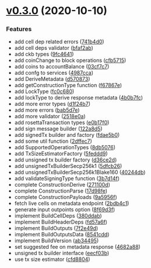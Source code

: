 # [v0.3.0](https://github.com/nervosnetwork/ckb-rosetta-sdk/compare/v0.2.0...v.3.0) (2020-10-10)


### Features

* add cell dep related errors ([741b4d0](https://github.com/nervosnetwork/ckb-rosetta-sdk/commit/741b4d0))
* add cell deps validator ([bfaf2ab](https://github.com/nervosnetwork/ckb-rosetta-sdk/commit/bfaf2ab))
* add ckb types ([9fc4641](https://github.com/nervosnetwork/ckb-rosetta-sdk/commit/9fc4641))
* add coinChange to block operations ([cfb5715](https://github.com/nervosnetwork/ckb-rosetta-sdk/commit/cfb5715))
* add coins to accountBalance ([03cf7c7](https://github.com/nervosnetwork/ckb-rosetta-sdk/commit/03cf7c7))
* add confg to services ([4987cca](https://github.com/nervosnetwork/ckb-rosetta-sdk/commit/4987cca))
* add DeriveMetadata ([d570873](https://github.com/nervosnetwork/ckb-rosetta-sdk/commit/d570873))
* add getConstructionType function ([f67867e](https://github.com/nervosnetwork/ckb-rosetta-sdk/commit/f67867e))
* add LockType ([fc0c680](https://github.com/nervosnetwork/ckb-rosetta-sdk/commit/fc0c680))
* add lockType to derive response metadata ([4b0b7fc](https://github.com/nervosnetwork/ckb-rosetta-sdk/commit/4b0b7fc))
* add more error types ([d1f24b7](https://github.com/nervosnetwork/ckb-rosetta-sdk/commit/d1f24b7))
* add more errors ([bab5d7e](https://github.com/nervosnetwork/ckb-rosetta-sdk/commit/bab5d7e))
* add more validator ([2518e0a](https://github.com/nervosnetwork/ckb-rosetta-sdk/commit/2518e0a))
* add rosettaTransaction types ([e0b17f0](https://github.com/nervosnetwork/ckb-rosetta-sdk/commit/e0b17f0))
* add sign message builder ([122a8d5](https://github.com/nervosnetwork/ckb-rosetta-sdk/commit/122a8d5))
* add signedTx builder and factory ([fdae5b0](https://github.com/nervosnetwork/ckb-rosetta-sdk/commit/fdae5b0))
* add some util function ([2dffec7](https://github.com/nervosnetwork/ckb-rosetta-sdk/commit/2dffec7))
* add SupportedOperationTypes ([8db5076](https://github.com/nervosnetwork/ckb-rosetta-sdk/commit/8db5076))
* add TxSizeEstimatorFactory ([5feddd9](https://github.com/nervosnetwork/ckb-rosetta-sdk/commit/5feddd9))
* add unsigned tx builder factory ([d36ce2d](https://github.com/nervosnetwork/ckb-rosetta-sdk/commit/d36ce2d))
* add unsignedTxBuilderSecp256k1 ([5dfcb26](https://github.com/nervosnetwork/ckb-rosetta-sdk/commit/5dfcb26))
* add unsignedTxBuilderSecp256k1Blake160 ([40244db](https://github.com/nervosnetwork/ckb-rosetta-sdk/commit/40244db))
* add validateSigningType function ([3b7d14f](https://github.com/nervosnetwork/ckb-rosetta-sdk/commit/3b7d14f))
* complete ConstructionDerive ([271100d](https://github.com/nervosnetwork/ckb-rosetta-sdk/commit/271100d))
* complete ConstructionParse ([17d98fe](https://github.com/nervosnetwork/ckb-rosetta-sdk/commit/17d98fe))
* complete ConstructionPayloads ([9a5956f](https://github.com/nervosnetwork/ckb-rosetta-sdk/commit/9a5956f))
* fetch live cells on metadata endpoint ([2bdb4c1](https://github.com/nervosnetwork/ckb-rosetta-sdk/commit/2bdb4c1))
* generate input outpoints option ([8f69d3f](https://github.com/nervosnetwork/ckb-rosetta-sdk/commit/8f69d3f))
* implement BuildCellDeps ([380ddab](https://github.com/nervosnetwork/ckb-rosetta-sdk/commit/380ddab))
* implement BuildHeaderDeps ([fd57a6f](https://github.com/nervosnetwork/ckb-rosetta-sdk/commit/fd57a6f))
* implement BuildOutputs ([7f2e49d](https://github.com/nervosnetwork/ckb-rosetta-sdk/commit/7f2e49d))
* implement BuildOutputsData ([8541cdd](https://github.com/nervosnetwork/ckb-rosetta-sdk/commit/8541cdd))
* implement BuildVersion ([ab34495](https://github.com/nervosnetwork/ckb-rosetta-sdk/commit/ab34495))
* set suggested fee on metadata response ([4682a88](https://github.com/nervosnetwork/ckb-rosetta-sdk/commit/4682a88))
* unsigned tx builder interface ([eecf03b](https://github.com/nervosnetwork/ckb-rosetta-sdk/commit/eecf03b))
* use tx size estimator ([cfd8804](https://github.com/nervosnetwork/ckb-rosetta-sdk/commit/cfd8804))



